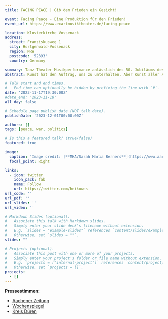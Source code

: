 ```yaml
---
title: FACING PEACE | Gib dem Frieden ein Gesicht!

event: Facing Peace - Eine Produktion für den Frieden!
event_url: https://www.exartmusiktheater.de/facing-peace

location: Klosterkirche Vossenack
address:
  street: Franziskusweg 1
  city: Hürtgenwald-Vossenack
  region: NRW
  postcode: '52393'
  country: Germany

summary: Tanz-Theater-Musikperformance anlässlich des 50. Jubiläums des Kreises Hürtgenwald und des Volkstrauertages 2023.
abstract: Kunst hat den Auftrag, uns zu unterhalten. Aber Kunst aller Art kann noch viel mehr. Kunst hat die Fähigkeit, bei uns „Räume“ aufzuschließen, die im Alltag oft als nicht sichtbar oder unerreichbar erscheinen. Facing Peace möchte die Besucher_innen auf eine ganz besondere Reise mitnehmen – eine Reise, die nichts verschweigen will, die sich der aktuellen Thematik nach Krieg und Frieden kritisch stellt. Gleichzeitig soll die Stimme des Friedens auf besondere Art und Weise spürbar werden ... durch Tanz, Musik, Gesang, Theater, Lichtinstallation usw. an zwei Orten, die für eine solch außergewöhnliche Inszenierung prädestiniert sind – 40 Schauspieler_innen, Sänger_innen, Tänzer_innen im Alter von 14 – 75 Jahren inszenieren in der Klosterkirche Vossenack zum einen die Frage nach dem Irrweg des Kriegswahns. Im Mittelpunkt stehen neben Mutter Natur („Gaia“, Sarah Eischet), ein Kriegsfürst (Heiko Westerburg) mit seinen Untertanen sowie der Tod (Lars Harmens). Ein dramatisches Schauspiel, an dessen Schluss der Kriegsfürst in seinem eigenen Hass ertrinkt, das unfassbare Leid allerdings nicht in einem Inferno endet, sondern ... Fortgesetzt wird die Inszenierung auf der benachbarten illuminieren Kriegsgräberstätte. In einem Tanztheater steht „Gaia“ zusammen mit einem jungen Paar im Mittelpunkt des Geschehens. Das junge Paar sucht hier den Weg durch das Labyrinth des Friedens – nicht alleine, sondern inspiriert durch Musik.

# Talk start and end times.
#   End time can optionally be hidden by prefixing the line with `#`.
date: '2023-11-17T19:30:00Z'
#date_end: '2023-11-18'
all_day: false

# Schedule page publish date (NOT talk date).
publishDate: '2023-12-01T00:00:00Z'

authors: []
tags: [peace, war, politics]

# Is this a featured talk? (true/false)
featured: true

image:
  caption: 'Image credit: [**MHA/Sarah Maria Berners**](https://www.aachener-zeitung.de/lokales/dueren/huertgenwald/von-zerstoererischem-hass-und-der-hoffnung-auf-frieden_bid-101701617#4)'
  focal_point: Right

links:
  - icon: twitter
    icon_pack: fab
    name: Follow
    url: https://twitter.com/heikowes
url_code: ''
url_pdf: ''
url_slides: ''
url_video: ''

# Markdown Slides (optional).
#   Associate this talk with Markdown slides.
#   Simply enter your slide deck's filename without extension.
#   E.g. `slides = "example-slides"` references `content/slides/example-slides.md`.
#   Otherwise, set `slides = ""`.
slides: ""

# Projects (optional).
#   Associate this post with one or more of your projects.
#   Simply enter your project's folder or file name without extension.
#   E.g. `projects = ["internal-project"]` references `content/project/deep-learning/index.md`.
#   Otherwise, set `projects = []`.
projects:
  - []
---
```


**Pressestimmen:** 
- [Aachener Zeitung](https://www.aachener-zeitung.de/lokales/dueren/huertgenwald/von-zerstoererischem-hass-und-der-hoffnung-auf-frieden_bid-101701617#4)
- [Wochenspiegel](https://www.wochenspiegellive.de/altkreis-monschau/artikel/dem-frieden-ein-gesicht-geben)
- [Kreis Düren](https://www.kreis-dueren.de/presse/2023/volkstrauertag_2023-11-08.php)